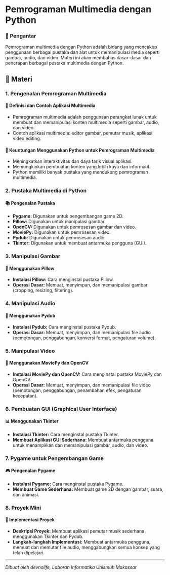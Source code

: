 
# Pemrograman Multimedia dengan Python

### 📘 Pengantar
Pemrograman multimedia dengan Python adalah bidang yang mencakup penggunaan berbagai pustaka dan alat untuk memanipulasi media seperti gambar, audio, dan video. Materi ini akan membahas dasar-dasar dan penerapan berbagai pustaka multimedia dengan Python.

## 📂 Materi

### 1. Pengenalan Pemrograman Multimedia
#### 📌 Definisi dan Contoh Aplikasi Multimedia
- Pemrograman multimedia adalah penggunaan perangkat lunak untuk membuat dan memanipulasi konten multimedia seperti gambar, audio, dan video.
- Contoh aplikasi multimedia: editor gambar, pemutar musik, aplikasi video editing.

#### 📌 Keuntungan Menggunakan Python untuk Pemrograman Multimedia
- Meningkatkan interaktivitas dan daya tarik visual aplikasi.
- Memungkinkan pembuatan konten yang lebih kaya dan informatif.
- Python memiliki banyak pustaka yang mendukung pemrograman multimedia.

### 2. Pustaka Multimedia di Python
#### 📚 Pengenalan Pustaka
- **Pygame:** Digunakan untuk pengembangan game 2D.
- **Pillow:** Digunakan untuk manipulasi gambar.
- **OpenCV:** Digunakan untuk pemrosesan gambar dan video.
- **MoviePy:** Digunakan untuk pemrosesan video.
- **Pydub:** Digunakan untuk pemrosesan audio.
- **Tkinter:** Digunakan untuk membuat antarmuka pengguna (GUI).

### 3. Manipulasi Gambar
#### 📸 Menggunakan Pillow
- **Instalasi Pillow:** Cara menginstal pustaka Pillow.
- **Operasi Dasar:** Memuat, menyimpan, dan memanipulasi gambar (cropping, resizing, filtering).

### 4. Manipulasi Audio
#### 🎵 Menggunakan Pydub
- **Instalasi Pydub:** Cara menginstal pustaka Pydub.
- **Operasi Dasar:** Memuat, menyimpan, dan memanipulasi file audio (pemotongan, penggabungan, konversi format, pengaturan volume).

### 5. Manipulasi Video
#### 🎥 Menggunakan MoviePy dan OpenCV
- **Instalasi MoviePy dan OpenCV:** Cara menginstal pustaka MoviePy dan OpenCV.
- **Operasi Dasar:** Memuat, menyimpan, dan memanipulasi file video (pemotongan, penggabungan, penambahan efek, pengaturan kecepatan).

### 6. Pembuatan GUI (Graphical User Interface)
#### 📊 Menggunakan Tkinter
- **Instalasi Tkinter:** Cara menginstal pustaka Tkinter.
- **Membuat Aplikasi GUI Sederhana:** Membuat antarmuka pengguna untuk menampilkan dan memanipulasi gambar, audio, dan video.

### 7. Pygame untuk Pengembangan Game
#### 🎮 Pengenalan Pygame
- **Instalasi Pygame:** Cara menginstal pustaka Pygame.
- **Membuat Game Sederhana:** Membuat game 2D dengan gambar, suara, dan animasi.

### 8. Proyek Mini
#### 🔧 Implementasi Proyek
- **Deskripsi Proyek:** Membuat aplikasi pemutar musik sederhana menggunakan Tkinter dan Pydub.
- **Langkah-langkah Implementasi:** Membuat antarmuka pengguna, memuat dan memutar file audio, menggabungkan semua konsep yang telah dipelajari.

---

*Dibuat oleh devnolife, Laboran Informatika Unismuh Makassar*
